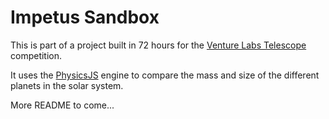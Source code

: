 # Impetus Sandbox
This is part of a project built in 72 hours for the [Venture Labs Telescope](http://labs.venturedept.com) competition.

It uses the [PhysicsJS](https://github.com/wellcaffeinated/PhysicsJS) engine to compare the mass and size of the different planets in the solar system.

More README to come...